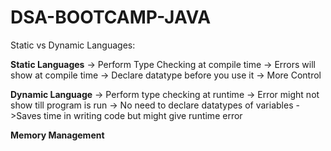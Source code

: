# DSA-BOOTCAMP-JAVA

Static vs Dynamic Languages:

**Static Languages**
-> Perform Type Checking at compile time
-> Errors will show at compile time
-> Declare datatype before you use it
-> More Control

**Dynamic Language**
-> Perform type checking at runtime
-> Error might not show till program is run
-> No need to declare datatypes of variables
->Saves time in writing code but might give runtime error

**Memory Management**
